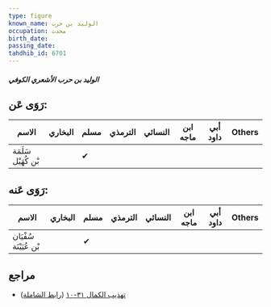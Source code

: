 ```yaml
---
type: figure
known_name: الوليد بن حرب
occupation: محدث
birth_date:
passing_date:
tahdhib_id: 6701
---
```

##### الوليد بن حرب الأشعري الكوفي

## رَوَى عَن:
| الاسم               | البخاري | مسلم | الترمذي | النسائي | ابن ماجه | أبي داود | Others |
| ------------------- | ------- | ---- | ------- | ------- | -------- | -------- | ------ |
| سَلَمَة بْن كُهَيْل |         | ✔    |         |         |          |          |        |
## رَوَى عَنه:
| الاسم                  | البخاري | مسلم | الترمذي | النسائي | ابن ماجه | أبي داود | Others |
| ---------------------- | ------- | ---- | ------- | ------- | -------- | -------- | ------ |
| سُفْيَان بْن عُيَيْنَة |         | ✔    |         |         |          |          |        |
## مراجع
- [تهذيب الكمال ٣١-١٠](obsidian://open?vault=Tahdhib-al-Kamal&file=Figures/٦٧٠١-الوليد%20بن%20حرب%20الأشعري%20الكوفي) ([رابط الشاملة](https://shamela.ws/book/3722/16558))